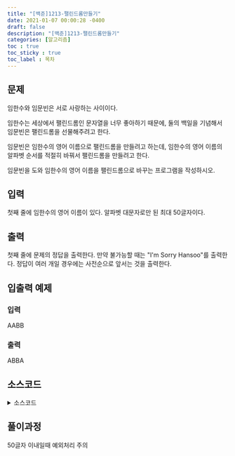 ```yaml
---
title: "[백준]1213-팰린드롬만들기"
date: 2021-01-07 00:00:28 -0400
draft: false
description: "[백준]1213-팰린드롬만들기"
categories: [알고리즘]
toc : true
toc_sticky : true
toc_label : 목차
---
```


## 문제

임한수와 임문빈은 서로 사랑하는 사이이다.

임한수는 세상에서 팰린드롬인 문자열을 너무 좋아하기 때문에, 둘의 백일을 기념해서 임문빈은 팰린드롬을 선물해주려고 한다.

임문빈은 임한수의 영어 이름으로 팰린드롬을 만들려고 하는데, 임한수의 영어 이름의 알파벳 순서를 적절히 바꿔서 팰린드롬을 만들려고 한다.

임문빈을 도와 임한수의 영어 이름을 팰린드롬으로 바꾸는 프로그램을 작성하시오.

## 입력

첫째 줄에 임한수의 영어 이름이 있다. 알파벳 대문자로만 된 최대 50글자이다.

## 출력

첫째 줄에 문제의 정답을 출력한다. 만약 불가능할 때는 "I'm Sorry Hansoo"를 출력한다. 정답이 여러 개일 경우에는 사전순으로 앞서는 것을 출력한다.

## 입출력 예제

### 입력
AABB
### 출력
ABBA

## 소스코드

<details>
<summary>소스코드</summary>
<div markdown="1">

```java
import java.io.*;
import java.util.*;

public class Main {
	
	public static void main(String[] args) throws IOException {

		BufferedReader br = new BufferedReader(new InputStreamReader(System.in));
		String temp = br.readLine();
		HashMap<Character,Integer> map = new HashMap<>();
		ArrayList<Character> list = new ArrayList<>();
		char[] arr = new char[temp.length()];
		boolean flag = true;
		int index=0;
		String answer="";

		if(temp.length()>50) {
			System.out.println("I'm Sorry Hansoo");			
		}else {
			for(int i=0;i<temp.length();i++) {
				if(map.containsKey(temp.charAt(i))) {
					map.put(temp.charAt(i), map.get(temp.charAt(i))+1);			
				}else {
					map.put(temp.charAt(i), 1);		
				}
			}

			for(char c:map.keySet()) {
				list.add(c);
			}
			Collections.sort(list);

			for(int i=0;i<list.size();i++) {
				int count=map.get(list.get(i));
				if(count%2==0) {
					while(count>0) {
						arr[index]=list.get(i);
						arr[arr.length-index-1]=list.get(i);
						count-=2;
						index++;
					}
				}else {
					if(!flag) {
						System.out.println("I'm Sorry Hansoo");
						return;
					}
					if(count==1) {
						arr[(arr.length-1)/2]=list.get(i);
					}else {
						while(count>1) {
							arr[index]=list.get(i);
							arr[arr.length-index-1]=list.get(i);
							count-=2;
							index++;
						}
						arr[(arr.length-1)/2]=list.get(i);
					}
					flag=false;
				}
			}

			for(int i=0;i<arr.length;i++) {
				answer+=arr[i];
			}
			System.out.println(answer);
		}
	}
}
```
</div>
</details>

## 풀이과정
50글자 이내일때 예외처리 주의